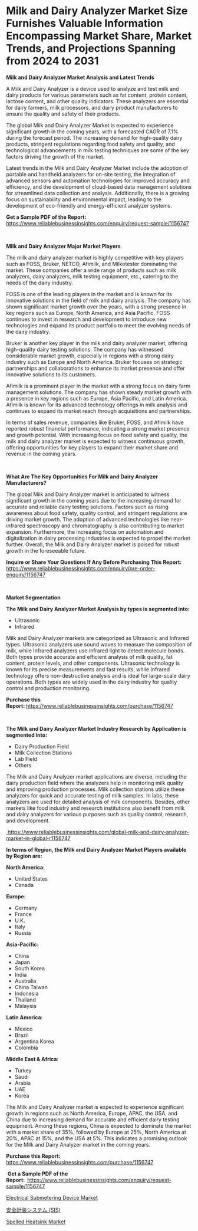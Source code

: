 <p><h1>Milk and Dairy Analyzer Market Size Furnishes Valuable Information Encompassing Market Share, Market Trends, and Projections Spanning from 2024 to 2031</h1></p><p><strong>Milk and Dairy Analyzer Market Analysis and Latest Trends</strong></p>
<p><p>A Milk and Dairy Analyzer is a device used to analyze and test milk and dairy products for various parameters such as fat content, protein content, lactose content, and other quality indicators. These analyzers are essential for dairy farmers, milk processors, and dairy product manufacturers to ensure the quality and safety of their products.</p><p>The global Milk and Dairy Analyzer Market is expected to experience significant growth in the coming years, with a forecasted CAGR of 7.1% during the forecast period. The increasing demand for high-quality dairy products, stringent regulations regarding food safety and quality, and technological advancements in milk testing techniques are some of the key factors driving the growth of the market.</p><p>Latest trends in the Milk and Dairy Analyzer Market include the adoption of portable and handheld analyzers for on-site testing, the integration of advanced sensors and automation technologies for improved accuracy and efficiency, and the development of cloud-based data management solutions for streamlined data collection and analysis. Additionally, there is a growing focus on sustainability and environmental impact, leading to the development of eco-friendly and energy-efficient analyzer systems.</p></p>
<p><strong>Get a Sample PDF of the Report:&nbsp;</strong> <a href="https://www.reliablebusinessinsights.com/enquiry/request-sample/1156747">https://www.reliablebusinessinsights.com/enquiry/request-sample/1156747</a></p>
<p>&nbsp;</p>
<p><strong>Milk and Dairy Analyzer Major Market Players</strong></p>
<p><p>The milk and dairy analyzer market is highly competitive with key players such as FOSS, Bruker, NETCO, Afimilk, and Milkotester dominating the market. These companies offer a wide range of products such as milk analyzers, dairy analyzers, milk testing equipment, etc., catering to the needs of the dairy industry.</p><p>FOSS is one of the leading players in the market and is known for its innovative solutions in the field of milk and dairy analysis. The company has shown significant market growth over the years, with a strong presence in key regions such as Europe, North America, and Asia Pacific. FOSS continues to invest in research and development to introduce new technologies and expand its product portfolio to meet the evolving needs of the dairy industry.</p><p>Bruker is another key player in the milk and dairy analyzer market, offering high-quality dairy testing solutions. The company has witnessed considerable market growth, especially in regions with a strong dairy industry such as Europe and North America. Bruker focuses on strategic partnerships and collaborations to enhance its market presence and offer innovative solutions to its customers.</p><p>Afimilk is a prominent player in the market with a strong focus on dairy farm management solutions. The company has shown steady market growth with a presence in key regions such as Europe, Asia Pacific, and Latin America. Afimilk is known for its advanced technology offerings in milk analysis and continues to expand its market reach through acquisitions and partnerships.</p><p>In terms of sales revenue, companies like Bruker, FOSS, and Afimilk have reported robust financial performance, indicating a strong market presence and growth potential. With increasing focus on food safety and quality, the milk and dairy analyzer market is expected to witness continuous growth, offering opportunities for key players to expand their market share and revenue in the coming years.</p></p>
<p>&nbsp;</p>
<p><strong>What Are The Key Opportunities For Milk and Dairy Analyzer Manufacturers?</strong></p>
<p><p>The global Milk and Dairy Analyzer market is anticipated to witness significant growth in the coming years due to the increasing demand for accurate and reliable dairy testing solutions. Factors such as rising awareness about food safety, quality control, and stringent regulations are driving market growth. The adoption of advanced technologies like near-infrared spectroscopy and chromatography is also contributing to market expansion. Furthermore, the increasing focus on automation and digitalization in dairy processing industries is expected to propel the market further. Overall, the Milk and Dairy Analyzer market is poised for robust growth in the foreseeable future.</p></p>
<p><strong>Inquire or Share Your Questions If Any Before Purchasing This Report:</strong> <a href="https://www.reliablebusinessinsights.com/enquiry/pre-order-enquiry/1156747">https://www.reliablebusinessinsights.com/enquiry/pre-order-enquiry/1156747</a></p>
<p>&nbsp;</p>
<p><strong>Market Segmentation</strong></p>
<p><strong>The Milk and Dairy Analyzer Market Analysis by types is segmented into:</strong></p>
<p><ul><li>Ultrasonic</li><li>Infrared</li></ul></p>
<p><p>Milk and Dairy Analyzer markets are categorized as Ultrasonic and Infrared types. Ultrasonic analyzers use sound waves to measure the composition of milk, while Infrared analyzers use infrared light to detect molecule bonds. Both types provide accurate and efficient analysis of milk quality, fat content, protein levels, and other components. Ultrasonic technology is known for its precise measurements and fast results, while Infrared technology offers non-destructive analysis and is ideal for large-scale dairy operations. Both types are widely used in the dairy industry for quality control and production monitoring.</p></p>
<p><strong>Purchase this Report:&nbsp;</strong><a href="https://www.reliablebusinessinsights.com/purchase/1156747">https://www.reliablebusinessinsights.com/purchase/1156747</a></p>
<p>&nbsp;</p>
<p><strong>The Milk and Dairy Analyzer Market Industry Research by Application is segmented into:</strong></p>
<p><ul><li>Dairy Production Field</li><li>Milk Collection Stations</li><li>Lab Field</li><li>Others</li></ul></p>
<p><p>The Milk and Dairy Analyzer market applications are diverse, including the dairy production field where the analyzers help in monitoring milk quality and improving production processes. Milk collection stations utilize these analyzers for quick and accurate testing of milk samples. In labs, these analyzers are used for detailed analysis of milk components. Besides, other markets like food industry and research institutions also benefit from milk and dairy analyzers for various purposes such as quality control, research, and development.</p></p>
<p><a href="https://www.reliablebusinessinsights.com/global-milk-and-dairy-analyzer-market-in-global-r1156747">&nbsp;https://www.reliablebusinessinsights.com/global-milk-and-dairy-analyzer-market-in-global-r1156747</a></p>
<p><strong>In terms of Region, the Milk and Dairy Analyzer Market Players available by Region are:</strong></p>
<p>
    <p> <strong> North America: </strong>
        <ul>
            <li>United States</li>
            <li>Canada</li>
        </ul>
        </p> 
    <p> <strong> Europe: </strong>
        <ul>
            <li>Germany</li>
            <li>France</li>
            <li>U.K.</li>
            <li>Italy</li>
            <li>Russia</li>
        </ul>
        </p> 
    <p> <strong> Asia-Pacific: </strong>
        <ul>
            <li>China</li>
            <li>Japan</li>
            <li>South Korea</li>
            <li>India</li>
            <li>Australia</li>
            <li>China Taiwan</li>
            <li>Indonesia</li>
            <li>Thailand</li>
            <li>Malaysia</li>
        </ul>
        </p> 
    <p> <strong> Latin America: </strong>
        <ul>
            <li>Mexico</li>
            <li>Brazil</li>
            <li>Argentina Korea</li>
            <li>Colombia</li>
        </ul>
        </p> 
    <p> <strong> Middle East & Africa: </strong>
        <ul>
            <li>Turkey</li>
            <li>Saudi</li>
            <li>Arabia</li>
            <li>UAE</li>
            <li>Korea</li>
        </ul>
    </p>
    </p>
<p><p>The Milk and Dairy Analyzer market is expected to experience significant growth in regions such as North America, Europe, APAC, the USA, and China due to increasing demand for accurate and efficient dairy testing equipment. Among these regions, China is expected to dominate the market with a market share of 35%, followed by Europe at 25%, North America at 20%, APAC at 15%, and the USA at 5%. This indicates a promising outlook for the Milk and Dairy Analyzer market in the coming years.</p></p>
<p><strong>Purchase this Report: </strong><a href="https://www.reliablebusinessinsights.com/purchase/1156747">https://www.reliablebusinessinsights.com/purchase/1156747</a></p>
<p>&nbsp;<strong>Get a Sample PDF of the Report:&nbsp;&nbsp;</strong><a href="https://www.reliablebusinessinsights.com/enquiry/request-sample/1156747">https://www.reliablebusinessinsights.com/enquiry/request-sample/1156747</a></p>
<p><strong></strong></p>
<p><p><a href="https://github.com/HenrietteMills1/Market-Research-Report-List-1/blob/main/electrical-submetering-device-market.md">Electrical Submetering Device Market</a></p><p><a href="https://github.com/TerrellConn/Market-Research-Report-List-1/blob/main/404744488173.md">安全計装システム (SIS)</a></p><p><a href="https://github.com/marthawweekle/Market-Research-Report-List-1/blob/main/spelled-heatsink-market.md">Spelled Heatsink Market</a></p></p>